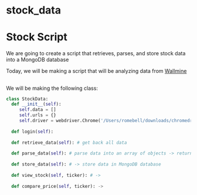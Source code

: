 # stock_data

# Stock Script
We are going to create a script that retrieves, parses, and store stock data into a MongoDB database

Today, we will be making a script that will be analyzing data from [Wallmine](https://www.wallmine.com)

##

We will be making the following class: 
```py
class StockData:
  def __init__(self):
     self.data = []
     self.urls = {}
     self.driver = webdriver.Chrome('/Users/romebell/downloads/chromedriver-4')
  
  def login(self):
    
  def retrieve_data(self): # get back all data
  
  def parse_data(self): # parse data into an array of objects -> returns items parsed
  
  def store_data(self): # -> store data in MongoDB database
  
  def view_stock(self, ticker): # -> 
  
  def compare_price(self, ticker): -> 
 ```
